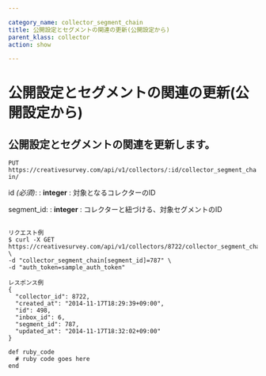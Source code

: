 ```yaml
---

category_name: collector_segment_chain
title: 公開設定とセグメントの関連の更新(公開設定から)
parent_klass: collector
action: show

---
```


# 公開設定とセグメントの関連の更新(公開設定から)

## 公開設定とセグメントの関連を更新します。

`PUT https://creativesurvey.com/api/v1/collectors/:id/collector_segment_chain/`

id _(必須)_:
: __integer__
: 対象となるコレクターのID

segment_id:
: __integer__
: コレクターと紐づける、対象セグメントのID

~~~

リクエスト例
$ curl -X GET https://creativesurvey.com/api/v1/collectors/8722/collector_segment_chain \
-d "collector_segment_chain[segment_id]=787" \
-d "auth_token=sample_auth_token"

レスポンス例
{
  "collector_id": 8722,
  "created_at": "2014-11-17T18:29:39+09:00",
  "id": 498,
  "inbox_id": 6,
  "segment_id": 787,
  "updated_at": "2014-11-17T18:32:02+09:00"
}

~~~

 
~~~
def ruby_code
  # ruby code goes here
end
~~~

　
　
